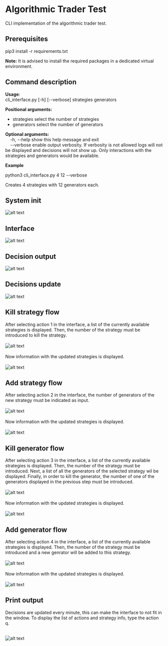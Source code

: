 # Algorithmic Trader Test

CLI implementation of the algorithmic trader test.

## Prerequisites

pip3 install -r requirements.txt

**Note:** It is advised to install the required packages in a dedicated virtual environment.

## Command description

**Usage**: <br> cli_interface.py [-h] [--verbose] strategies generators

**Positional arguments:**<br>
 - strategies  select the number of strategies
 - generators  select the number of generators

**Optional arguments:**<br>
  &nbsp;&nbsp;&nbsp; -h, --help  show this help message and exit<br>
  &nbsp;&nbsp;&nbsp; --verbose   enable output verbosity. If verbosity is not allowed logs will not be displayed and decisions will not show up. Only interactions with the strategies and generators would be available.
  
 **Example**
 
 python3 cli_interface.py 4 12 --verbose
 
 Creates 4 strategies with 12 generators each.
 
## System init
![alt text](images/initialization.png "Interface")
 
## Interface 
![alt text](images/interface_decisions.png "Interface")

## Decision output
![alt text](images/output_decision.png "Interface")

## Decisions update
![alt text](images/decision_update.png "Interface")

## Kill strategy flow
After selecting action 1 in the interface, a list of the currently available strategies is displayed. Then, the number of the strategy must be introduced to kill the strategy.<br><br>
![alt text](images/kill_strgy_flow.png "Interface")
<br><br>Now information with the updated strategies is displayed.<br><br>
![alt text](images/kill_strgy_result.png "Interface")

## Add strategy flow
After selecting action 2 in the interface, the number of generators of the new strategy must be indicated as input.<br><br>
![alt text](images/add_strgy_flow.png "Interface")
<br><br>Now information with the updated strategies is displayed.<br><br>
![alt text](images/add_strgy_result.png "Interface")

## Kill generator flow
After selecting action 3 in the interface,  a list of the currently available strategies is displayed. Then, the number of the strategy must be introduced. Next, a list of all the generators of the selected strategy wil be displayed. Finally, in order to kill the generator, the number of one of the generators displayed in the previous step must be introduced.<br><br>
![alt text](images/kill_gen_flow.png "Interface")
<br><br>Now information with the updated strategies is displayed.<br><br>
![alt text](images/kill_gen_result.png "Interface")

## Add generator flow
After selecting action 4 in the interface, a list of the currently available strategies is displayed. Then, the number of the strategy must be introduced and a new genrator will be added to this strategy.<br><br>
![alt text](images/add_gen_flow.png "Interface")
<br><br>Now information with the updated strategies is displayed.<br><br>
![alt text](images/add_gen_result.png "Interface")
 
 ## Print output
 
 Decisions are updated every minute, this can make the interface to not fit in the window. To display the list of actions and strategy info, type the action q. <br><br>
 
 ![alt text](images/print_output.png "Interface")
